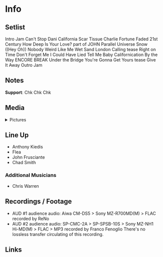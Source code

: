 # Info

## Setlist

Intro Jam
Can't Stop
Dani California
Scar Tissue
Charlie
Fortune Faded
21st Century
How Deep Is Your Love? part of JOHN
Parallel Universe
Snow ((Hey Oh))
Nobody Weird Like Me
Wet Sand
London Calling tease
Right on Time
Don't Forget Me
I Could Have Lied
Tell Me Baby
Californication
By the Way
ENCORE BREAK
Under the Bridge
You're Gonna Get Yours tease
Give It Away
Outro Jam

## Notes

**Support**: Chk Chk Chk

## Media 

<details>
  <summary>Pictures</summary>
  <!--<img alt="Setlist" title="Setlist" src="_.jpg" height="200" />
  <img alt="Flyer" title="Flyer" src="_.jpg" height="200" />
  <img alt="Clipper" title="Clipper" src="_.jpg" height="200" />
  <img alt="Ticket" title="Ticket" src="_.jpg" height="200" />
  -->
</details>

## Line Up

* Anthony Kiedis
* Flea
* John Frusciante
* Chad Smith

### Additional Musicians

* Chris Warren

## Recordings / Footage

* AUD #1 audience audio: Aiwa CM-DS5 > Sony MZ-R700MD(M) > FLAC recorded by ReNo  
* AUD #2 audience audio: SP-CMC-2A > SP-SPSB-10S > Sony MZ-NH1 Hi-MD(M) > FLAC > MP3 recorded by Franco Fenoglio There's no lossless transfer circulating of this recording.

## Links